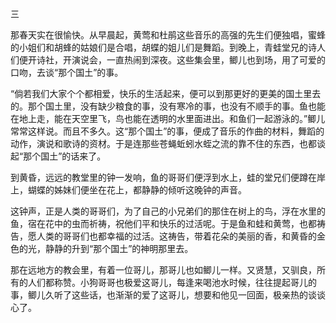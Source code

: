 三

  

那春天实在很愉快。从早晨起，黄莺和杜鹃这些音乐的高强的先生们便独唱，蜜蜂的小姐们和胡蜂的姑娘们是合唱，胡蝶的姐儿们是舞蹈。到晚上，青蛙堂兄的诗人们便开诗社，开演说会，一直热闹到深夜。这些集会里，鲫儿也到场，用了可爱的口吻，去谈“那个国土”的事。

“倘若我们大家个个都相爱，快乐的生活起来，便可以到那更好的更美的国土里去的。那个国土里，没有缺少粮食的事，没有寒冷的事，也没有不顺手的事。鱼也能在地上走，能在天空里飞，鸟也能在透明的水里面进出。和鱼们一起游泳的。”鲫儿常常这样说。而且不多久。这“那个国土”的事，便成了音乐的作曲的材料，舞蹈的动作，演说和歌诗的资材。于是连那些苍蝇蚯蚓水蛭之流的靠不住的东西，也都谈起“那个国土”的话来了。

到黄昏，远远的教堂里的钟一发响，鱼的哥哥们便浮到水上，蛙的堂兄们便蹲在岸上，蝴蝶的姊妹们便坐在花上，都静静的倾听这晚钟的声音。

这钟声，正是人类的哥哥们，为了自己的小兄弟们的那住在树上的鸟，浮在水里的鱼，宿在花中的虫而祈祷，祝他们平和快乐的过活呢。于是鱼和蛙和黄莺，也都祷告，愿人类的哥哥们也都幸福的过活。这祷告，带着花朵的美丽的香，和黄昏的金色的光，静静的升到“那个国土”的神明那里去。

那在远地方的教会里，有着一位哥儿，那哥儿也如鲫儿一样。又贤慧，又驯良，所有的人们都称赞。小狗哥哥也极爱这哥儿，每逢来喝池水时候，往往提起哥儿的事，鲫儿久听了这些话，也渐渐的爱了这哥儿，想要和他见一回面，极亲热的谈谈心了。